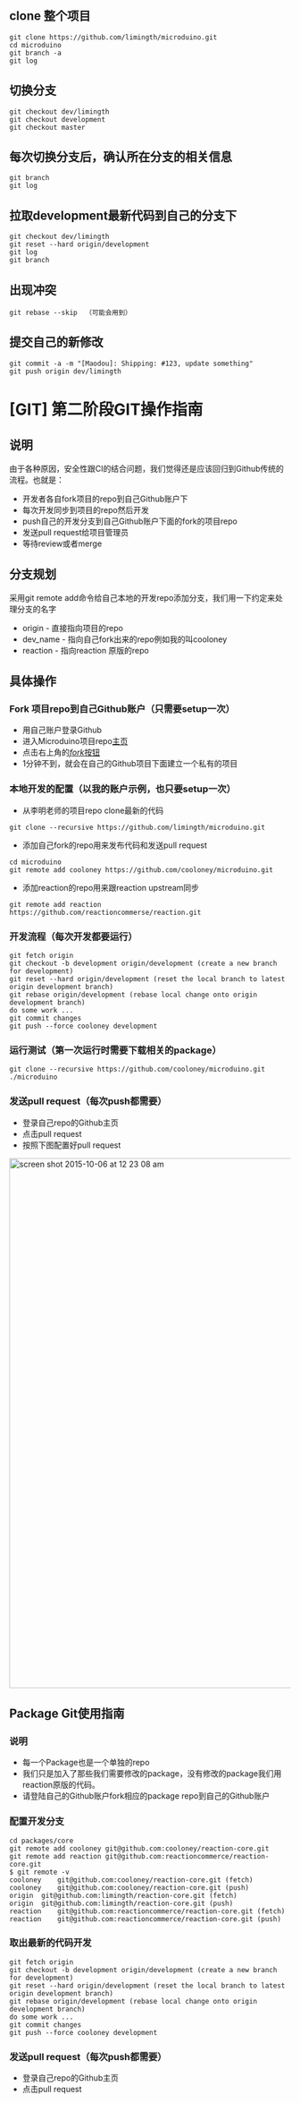 ## clone 整个项目
```
git clone https://github.com/limingth/microduino.git
cd microduino
git branch -a
git log
```

## 切换分支
```
git checkout dev/limingth
git checkout development
git checkout master
```

## 每次切换分支后，确认所在分支的相关信息
```
git branch 
git log
```

## 拉取development最新代码到自己的分支下
```
git checkout dev/limingth
git reset --hard origin/development
git log
git branch
```

## 出现冲突
```
git rebase --skip  （可能会用到）
```

## 提交自己的新修改
```
git commit -a -m "[Maodou]: Shipping: #123, update something"
git push origin dev/limingth
```


# [GIT] 第二阶段GIT操作指南

## 说明
由于各种原因，安全性跟CI的结合问题，我们觉得还是应该回归到Github传统的流程。也就是：
* 开发者各自fork项目的repo到自己Github账户下
* 每次开发同步到项目的repo然后开发
* push自己的开发分支到自己Github账户下面的fork的项目repo
* 发送pull request给项目管理员
* 等待review或者merge

## 分支规划
采用git remote add命令给自己本地的开发repo添加分支，我们用一下约定来处理分支的名字
* origin - 直接指向项目的repo
* dev_name - 指向自己fork出来的repo例如我的叫cooloney
* reaction - 指向reaction 原版的repo

## 具体操作
### Fork 项目repo到自己Github账户（只需要setup一次）
* 用自己账户登录Github
* 进入Microduino项目repo[主页](https://github.com/limingth/microduino)
* 点击右上角的[*fork*按钮](https://github.com/limingth/microduino#fork-destination-box)
* 1分钟不到，就会在自己的Github项目下面建立一个私有的项目

### 本地开发的配置（以我的账户示例，也只要setup一次）
* 从李明老师的项目repo clone最新的代码
```
git clone --recursive https://github.com/limingth/microduino.git
```
* 添加自己fork的repo用来发布代码和发送pull request
```
cd microduino
git remote add cooloney https://github.com/cooloney/microduino.git
```
* 添加reaction的repo用来跟reaction upstream同步
```
git remote add reaction https://github.com/reactioncommerse/reaction.git
```

### 开发流程（每次开发都要运行）
```
git fetch origin
git checkout -b development origin/development (create a new branch for development)
git reset --hard origin/development (reset the local branch to latest origin development branch)
git rebase origin/development (rebase local change onto origin development branch)
do some work ...
git commit changes
git push --force cooloney development
```

### 运行测试（第一次运行时需要下载相关的package）
```
git clone --recursive https://github.com/cooloney/microduino.git
./microduino
```

### 发送pull request（每次push都需要）
* 登录自己repo的Github主页
* 点击pull request
* 按照下图配置好pull request

<img width="947" alt="screen shot 2015-10-06 at 12 23 08 am" src="https://cloud.githubusercontent.com/assets/758488/10302377/b2d14b5e-6bc0-11e5-9395-b72e0b98616e.png">

## Package Git使用指南
### 说明
* 每一个Package也是一个单独的repo
* 我们只是加入了那些我们需要修改的package，没有修改的package我们用reaction原版的代码。
* 请登陆自己的Github账户fork相应的package repo到自己的Github账户

### 配置开发分支
```
cd packages/core
git remote add cooloney git@github.com:cooloney/reaction-core.git
git remote add reaction git@github.com:reactioncommerce/reaction-core.git
$ git remote -v
cooloney	git@github.com:cooloney/reaction-core.git (fetch)
cooloney	git@github.com:cooloney/reaction-core.git (push)
origin	git@github.com:limingth/reaction-core.git (fetch)
origin	git@github.com:limingth/reaction-core.git (push)
reaction	git@github.com:reactioncommerce/reaction-core.git (fetch)
reaction	git@github.com:reactioncommerce/reaction-core.git (push)
```

### 取出最新的代码开发
```
git fetch origin
git checkout -b development origin/development (create a new branch for development)
git reset --hard origin/development (reset the local branch to latest origin development branch)
git rebase origin/development (rebase local change onto origin development branch)
do some work ...
git commit changes
git push --force cooloney development
```

### 发送pull request（每次push都需要）
* 登录自己repo的Github主页
* 点击pull request


